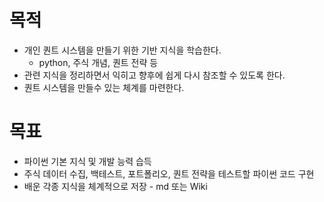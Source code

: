 # 목적
* 개인 퀀트 시스템을 만들기 위한 기반 지식을 학습한다.
  * python, 주식 개념, 퀀트 전략 등
* 관련 지식을 정리하면서 익히고 향후에 쉽게 다시 참조할 수 있도록 한다.
* 퀀트 시스템을 만들수 있는 체계를 마련한다.

# 목표
* 파이썬 기본 지식 및 개발 능력 습득
* 주식 데이터 수집, 백테스트, 포트폴리오, 퀀트 전략을 테스트할 파이썬 코드 구현
* 배운 각종 지식을 체계적으로 저장 - md 또는 Wiki

